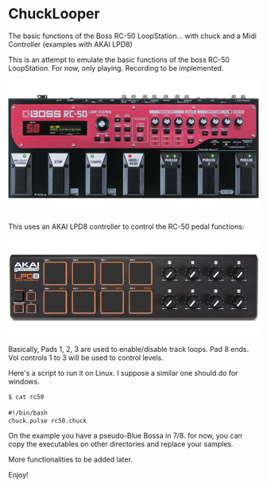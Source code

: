 # ChuckLooper
The basic functions of the Boss RC-50 LoopStation... with chuck and a Midi Controller (examples with AKAI LPD8)

This is an attempt to emulate the basic functions of the boss RC-50 LoopStation. For now, only playing. Recording to be implemented.

![Boss RC-50 LoopStation](https://github.com/rodolfoap/chucklooper/blob/master/img/rc_50_top_gal.jpg "Boss RC-50 LoopStation")

This uses an AKAI LPD8 controller to control the RC-50 pedal functions:

![Akai LPD8 Midi Controller](https://github.com/rodolfoap/chucklooper/blob/master/img/lpd8_web_large.png "Akai LPD8 Midi Controller")

Basically, Pads 1, 2, 3 are used to enable/disable track loops. Pad 8 ends. Vol controls 1 to 3 will be used to control levels.

Here's a script to run it on Linux. I suppose a similar one should do for windows.

	$ cat rc50

	#!/bin/bash
	chuck.pulse rc50.chuck

On the example you have a pseudo-Blue Bossa in 7/8. for now, you can copy the executables on other directories and replace your samples. 

More functionalities to be added later.

Enjoy!
